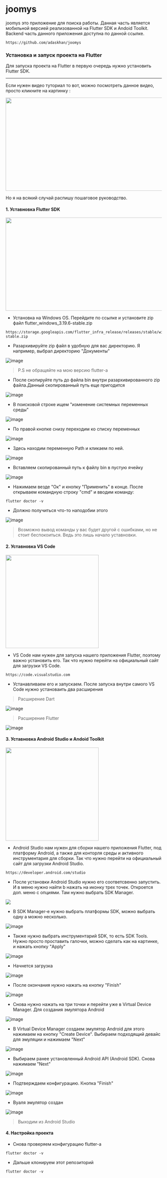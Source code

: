 # joomys

joomys это приложение для поиска работы. Данная часть является мобильной версией реализованной на Flutter SDK и Andoid Toolkit. Backend часть данного приложения доступна по данной ссылке.

```
https://github.com/adaskhan/joomys
```

### Установка и запуск проекта на Flutter

Для запуска проекта на Flutter в первую очередь нужно установить Flutter SDK.

---
Если нужен видео туториал то вот, можно посмотреть данное видео, просто кликните на картинку :

[<img src="https://owenhalliday.co.uk/static/ee54ba1ab58fec57cf4784cc67336993/f3b7d/intro-flutter-thumb.png" width="600" height="300"
/>](https://youtu.be/k7vCccuDlzc?si=aLqeqd0C2L6qQELj)

Но я на всякий случай распишу пошаговое руководство.

#### 1. Уставновка Flutter SDK

<img src="https://meterpreter.org/wp-content/uploads/2018/09/flutter.png" width="600" height="300"
/>

- Установка на Windows OS. Перейдите по ссылке и установите zip файл flutter_windows_3.19.6-stable.zip

```
https://storage.googleapis.com/flutter_infra_release/releases/stable/windows/flutter_windows_3.19.6-stable.zip 
```
- Разархивируйте zip файл в удобную для вас директорию. Я например, выбрал директорию "Документы"

![image](https://github.com/Just-Adikus/joomys/assets/74231081/be6a4120-7f3a-41b9-b661-be8c811ca5fb)
> P.S не обращяйте на мою версию flutter-а

- После скопируйте путь до файла bin внутри разархивированного zip файла.Данный скопированный путь еще пригодится

![image](https://github.com/Just-Adikus/joomys/assets/74231081/d7bc21ce-0471-40fc-bf05-c8bdd2d667b3)

- В поисковой строке ищем "изменение системных переменных среды"

![image](https://github.com/Just-Adikus/joomys/assets/74231081/4a3f3d5d-0067-4037-a6dd-449d77a5a794)

- По правой кнопке снизу переходим ко списку переменных

![image](https://github.com/Just-Adikus/joomys/assets/74231081/3f8d004d-187e-4b11-b846-195f29b567da)

- Здесь находим переменную Path и кликаем по ней.

![image](https://github.com/Just-Adikus/joomys/assets/74231081/d5470362-de47-4d49-9417-0ae28fec4afe)

- Вставляем скопированный путь к файлу bin в пустую ячейку

![image](https://github.com/Just-Adikus/joomys/assets/74231081/63aa4458-b461-43d8-8b90-2256f2680fc3)

- Нажимаем везде "Ок" и кнопку "Применить" в конце. После открываем командную строку "cmd"  и вводим команду:

```
flutter doctor -v
```

- Должно получиться что-то наподобии этого

![image](https://github.com/Just-Adikus/joomys/assets/74231081/9958255a-b0f1-4387-aaf6-be15b5f249a0)

> Возможно вывод команды у вас будет другой с ошибками, но не стоит беспокоиться. Ведь это лишь начало уставновки.

#### 2. Уставновка VS Code

<img src="https://code.visualstudio.com/assets/images/code-stable.png" width="300" height="300"
/>

- VS Code нам нужен для запуска нашего приложения Flutter, поэтому важно установить его. Так что нужно перейти на официальный сайт для загрузки VS Code.

```
https://code.visualstudio.com
```

- Устанавливаем его и запускаем. После запуска внутри самого VS Code нужно установаить два расширения
> Расширение Dart  

![image](https://github.com/Just-Adikus/joomys/assets/74231081/82996c01-b19c-4b8a-a6ff-01295b9b3fcf)

> Расширение Flutter

![image](https://github.com/Just-Adikus/joomys/assets/74231081/ea70889c-f2b4-407b-b33a-6a28c80ef2e7)


#### 3. Уставновка Android Studio и Andoid Toolkit

<img src="https://github.com/Just-Adikus/joomys/assets/74231081/121889ce-8f72-48ab-8f40-782710048eea" width = 300 height =300
/>

- Android Studio нам нужен для сборки нашего приложения Flutter, под платформу Android, а также для конторля среды и активного инструментария для сборки. Так что нужно перейти на официальный сайт для загрузки Android Studio.
```
https://developer.android.com/studio
```

- После установки Android Studio нужно его соответсвенно запустить. И в меню нужно найти b нажать на иконку трех точек. Откроется доп. меню с опциями. Там нужно выбрать SDK Manager.

<img src="https://github.com/Just-Adikus/joomys/assets/74231081/4f02a19c-7b2f-426e-b1ce-fb3bb6773942"
/>

- В SDK Manager-е нужно выбрать платформы SDK, можно выбрать одну а можно несколько.
  
![image](https://github.com/Just-Adikus/joomys/assets/74231081/136c9957-18d1-4ae4-9e28-7f737da483a6)

- Также нужно выбрать инструментарий SDK, то есть SDK Tools. Нужно просто проставить галочки, можно сделать как на картинке, и нажать кнопку "Apply"
  
![image](https://github.com/Just-Adikus/joomys/assets/74231081/7f8211a5-c879-4f91-be5e-8057cb108a27)

- Начнется загрузка

![image](https://github.com/Just-Adikus/joomys/assets/74231081/e59477d1-12e4-4237-981e-f07703d16523)

- После окончания нужно нажать на кнопку "Finish"

![image](https://github.com/Just-Adikus/joomys/assets/74231081/13cc9181-afc8-42bd-9c26-554af888cff6)

- Снова нужно нажать на три точки и перейти уже в Virtual Device Manager. Для создания эмулятора Android
  
![image](https://github.com/Just-Adikus/joomys/assets/74231081/b6878af8-5661-491e-b63b-dc35dadde19b)

-  В Virtual Device Manager создаем эмулятор Android для этого нажимаем на кнопку "Create Device". Выбираем подходящий девайс для эмуляции и нажимаем "Next"

![image](https://github.com/Just-Adikus/joomys/assets/74231081/b21a2a04-34ce-4f4b-891c-3ea6e439848c)


- Выбираем ранее установленный Android API (Android SDK). Снова нажимаем "Next"

![image](https://github.com/Just-Adikus/joomys/assets/74231081/dc6eca90-bc9c-42a3-a51a-9b76467058c3)

- Подтверждаем конфигурацию. Кнопка "Finish"

![image](https://github.com/Just-Adikus/joomys/assets/74231081/bccf3a79-36d7-49c8-a142-3353fea99c8f)
 
- Вуаля эмулятор создан
  
![image](https://github.com/Just-Adikus/joomys/assets/74231081/d3b30e3b-be6f-432b-96f7-3515b11d2da8)

> Выходим из Android Studio

#### 4. Настройка проекта

- Снова проверяем конфигурацию flutter-а

```
flutter doctor -v
```
- Дальше клонируем этот репозиторий
  
```
flutter doctor -v
```




















